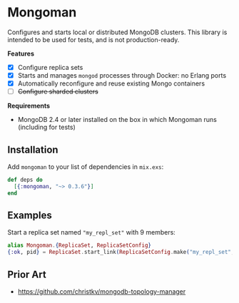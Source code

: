 # Mongoman

Configures and starts local or distributed MongoDB clusters. This library is
intended to be used for tests, and is not production-ready.

**Features**

- [x] Configure replica sets
- [x] Starts and manages `mongod` processes through Docker: no Erlang ports
- [x] Automatically reconfigure and reuse existing Mongo containers
- [ ] ~~Configure sharded clusters~~

**Requirements**

- MongoDB 2.4 or later installed on the box in which Mongoman runs (including for tests)

## Installation

Add `mongoman` to your list of dependencies in `mix.exs`:

```elixir
def deps do
  [{:mongoman, "~> 0.3.6"}]
end
```

## Examples

Start a replica set named `"my_repl_set"` with 9 members:

```elixir
alias Mongoman.{ReplicaSet, ReplicaSetConfig}
{:ok, pid} = ReplicaSet.start_link(ReplicaSetConfig.make("my_repl_set", 9))
```

## Prior Art

- https://github.com/christkv/mongodb-topology-manager
